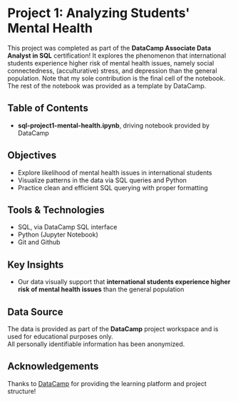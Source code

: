 # Project 1: Analyzing Students' Mental Health

This project was completed as part of the **DataCamp Associate Data Analyst in SQL** certification! It explores the phenomenon that international students experience higher risk of mental health issues, namely social connectedness, (acculturative) stress, and depression than the general population. Note that my sole contribution is the final cell of the notebook. The rest of the notebook was provided as a template by DataCamp.


## Table of Contents

- **sql-project1-mental-health.ipynb**, driving notebook provided by DataCamp


## Objectives

- Explore likelihood of mental health issues in international students
- Visualize patterns in the data via SQL queries and Python
- Practice clean and efficient SQL querying with proper formatting


## Tools & Technologies

- SQL, via DataCamp SQL interface
- Python (Jupyter Notebook)
- Git and Github


## Key Insights

- Our data visually support that **international students experience higher risk of mental health issues** than the general population


## Data Source

The data is provided as part of the **DataCamp** project workspace and is used for educational purposes only.  
All personally identifiable information has been anonymized.


## Acknowledgements

Thanks to [DataCamp](https://www.datacamp.com) for providing the learning platform and project structure!
